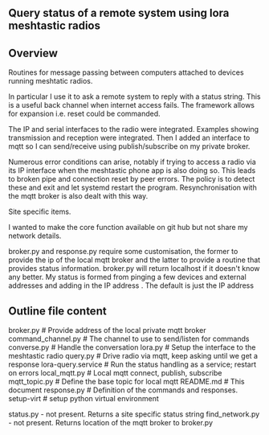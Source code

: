 Query status of a remote system using lora meshtastic radios
-------------------------------------------------------------


Overview
--------

Routines for message passing between computers attached
to devices running meshtatic radios. 

In particular I use it to ask a remote system to reply with
a status string.  This is a useful back channel when internet access
fails.  The framework allows for expansion i.e. reset could be commanded.

The IP and serial interfaces to the radio were integrated.
Examples showing transmission and reception were integrated.
Then I added an interface to mqtt so I can send/receive 
using publish/subscribe on my private broker.

Numerous error conditions can arise, notably if trying to access
a radio via its IP interface when the meshtastic phone app is
also doing so. This leads to broken pipe and connection reset by peer
errors.   The policy is to detect these and exit and let systemd 
restart the program. Resynchronisation with the mqtt broker
is also dealt with this way.


Site specific items.

I wanted to make the core function available on git hub
but not share my network details. 

broker.py and response.py require some customisation, the former
to provide the ip of the local mqtt broker and the latter to
provide a routine that provides status information. broker.py
will return localhost if it doesn't know any better. My status
is formed from pinging a few devices and external addresses
and adding in the IP address . The default is just the IP address

Outline file content
--------------------

broker.py           # Provide address of the local private mqtt broker                   
command_channel.py  # The channel to use to send/listen for commands 
converse.py         # Handle the conversation 
lora.py             # Setup the interface to the meshtastic radio
query.py            # Drive radio via mqtt, keep asking until we get a response
lora-query.service  # Run the status handling as a service; restart on errors
local_mqtt.py             # Local mqtt connect, publish, subscribe
mqtt_topic.py       # Define the base topic for local mqtt
README.md           # This document
response.py         # Definition of the commands and responses.
setup-virt          # setup python virtual environment

status.py       - not present. Returns a site specific status string
find_network.py - not present. Returns location of the mqtt broker to broker.py




